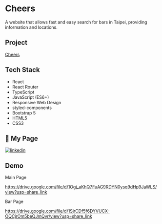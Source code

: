 
# Cheers

A website that allows fast and easy search for bars in Taipei, providing information and locations.

## Project

[Cheers](https://gogobar-737d2.web.app/)


## Tech Stack

- React
- React Router
- TypeScript
- JavaScript (ES6+)
- Responsive Web Design
- styled-components
- Bootstrap 5
- HTML5
- CSS3


## 🔗 My Page
[![linkedin](https://img.shields.io/badge/linkedin-0A66C2?style=for-the-badge&logo=linkedin&logoColor=white)](https://www.linkedin.com/in/sharon-lin-81a436258/)


## Demo

Main Page

https://drive.google.com/file/d/1Ogj_aKhQ7FuAG9RDYN0ysq9dHp9JaWLS/view?usp=share_link



Bar Page 

https://drive.google.com/file/d/1SjrCDf5f6DYVUCX-OQCjrOm5beQJmQyr/view?usp=share_link
